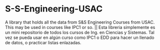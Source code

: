 # S-S-Engineering-USAC
A library that holds all the data from S&amp;S Engineering Courses from USAC. This may be used in courses like IPC1 or so. || Esta libreria simplemente es un mini repositorio de todos los cursos de Ing. en Ciencias y Sistemas. Tal vez se pueda usar en algún curso como IPC1 o EDD para hacer un llenado de datos, o practicar listas enlazadas. 
